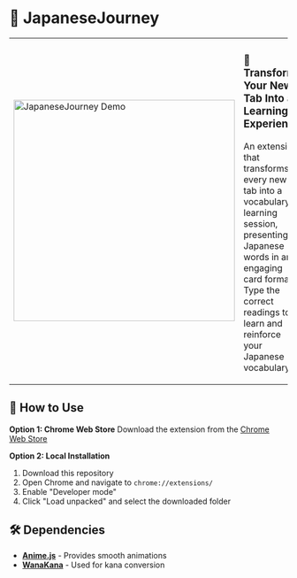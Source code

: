 # 🌸 JapaneseJourney

<div align="center">
  <table>
    <tr>
      <td>
        <img src="https://github.com/user-attachments/assets/7adfe1c4-e07b-4dd6-bdcd-e2b6ea415bd7" alt="JapaneseJourney Demo" width="400"/>
      </td>
      <td>
        <h3>🎯 Transform Your New Tab Into a Learning Experience</h3>
        <p>An extension that transforms every new tab into a vocabulary learning session, presenting Japanese words in an engaging card format. Type the correct readings to learn and reinforce your Japanese vocabulary.</p>
      </td>
    </tr>
  </table>
</div>

## 🚀 How to Use

**Option 1: Chrome Web Store** 
Download the extension from the [Chrome Web Store](https://chromewebstore.google.com/detail/japanesejourney/bahafbmcoccmeiglmpklnnmbfknpfckb)

**Option 2: Local Installation**
1. Download this repository
2. Open Chrome and navigate to `chrome://extensions/`
3. Enable "Developer mode"
4. Click "Load unpacked" and select the downloaded folder

## 🛠️ Dependencies

- **[Anime.js](https://github.com/juliangarnier/anime)** - Provides smooth animations
- **[WanaKana](https://github.com/WaniKani/WanaKana)** - Used for kana conversion
